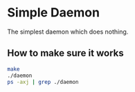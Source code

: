 # Simple Daemon #

The simplest daemon which does nothing.

## How to make sure it works ##

```bash
make
./daemon
ps -axj | grep ./daemon
```
